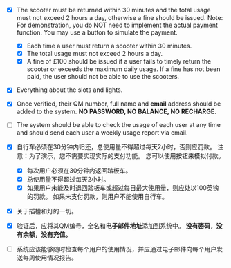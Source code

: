 - [x] The scooter must be returned within 30 minutes and the total usage must not exceed 2 hours a day, otherwise a fine should be issued. Note: For demonstration, you do NOT need to implement the actual payment function. You may use a button to simulate the payment.
  - [x] Each time a user must return a scooter within 30 minutes.
  - [x] The total usage must not exceed 2 hours a day. 
  - [x] A fine of £100 should be issued if a user fails to timely return the scooter or exceeds the maximum daily usage. If a fine has not been paid, the user should not be able to use the scooters.
- [x] Everything about the slots and lights.
- [x] Once verified, their QM number, full name and **email** address should be added to the system. **NO PASSWORD, NO BALANCE, NO RECHARGE.**
- [ ] The system should be able to check the usage of each user at any time and should send each user a weekly usage report via email.



- [x] 自行车必须在30分钟内归还，总使用量不得超过每天2小时，否则应罚款。 注意：为了演示，您不需要实现实际的支付功能。 您可以使用按钮来模拟付款。
  - [x] 每次用户必须在30分钟内返回踏板车。
  - [x] 总使用量不得超过每天2小时。
  - [x] 如果用户未能及时退回踏板车或超过每日最大使用量，则应处以100英镑的罚款。 如果未支付罚款，则用户不能使用自行车。
- [x] 关于插槽和灯的一切。
- [x] 验证后，应将其QM编号，全名和**电子邮件地址**添加到系统中。 **没有密码，没有余额，没有充值。**
- [ ] 系统应该能够随时检查每个用户的使用情况，并应通过电子邮件向每个用户发送每周使用情况报告。 